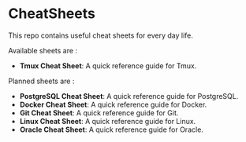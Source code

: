 # CheatSheets

This repo contains useful cheat sheets for every day life.

Available sheets are :
- **Tmux Cheat Sheet**: A quick reference guide for Tmux.

Planned sheets are :

- **PostgreSQL Cheat Sheet**: A quick reference guide for PostgreSQL.
- **Docker Cheat Sheet**: A quick reference guide for Docker.
- **Git Cheat Sheet**: A quick reference guide for Git.
- **Linux Cheat Sheet**: A quick reference guide for Linux.
- **Oracle Cheat Sheet**: A quick reference guide for Oracle.
